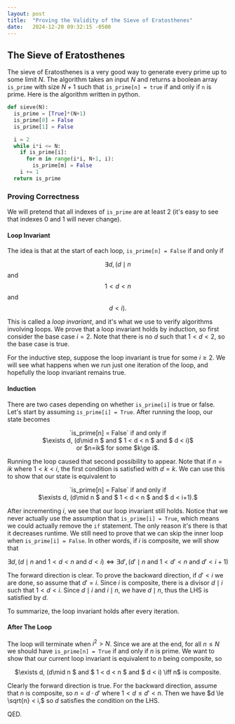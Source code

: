 ```yaml
---
layout: post
title:  "Proving the Validity of the Sieve of Eratosthenes"
date:   2024-12-20 09:32:15 -0500
---
```


<script type="text/javascript" async
    src="https://cdn.jsdelivr.net/npm/mathjax@3/es5/tex-mml-chtml.js">
</script>
<script>
window.MathJax = {
  tex: {
    inlineMath: [['$', '$'], ['\\(', '\\)']]
  }
};
</script>


## The Sieve of Eratosthenes
The sieve of Eratosthenes is a very good way to generate every prime up to some limit $N.$ The algorithm takes an input $N$ and returns a boolean array `is_prime` with size $N+1$ such that `is_prime[n] = true` if and only if `n` is prime. Here is the algorithm written in python.
```py
def sieve(N):
  is_prime = [True]*(N+1)
  is_prime[0] = False
  is_prime[1] = False

  i = 2
  while i*i <= N:
    if is_prime[i]:
      for m in range(i*i, N+1, i):
        is_prime[m] = False
    i += 1
  return is_prime
```

### Proving Correctness
We will pretend that all indexes of `is_prime` are at least 2 (it's easy to see that indexes 0 and 1 will never change).
#### Loop Invariant
The idea is that at the start of each loop, `is_prime[n] = False` if and only if

$$\exists d, (d \mid n$$ and $$1 < d < n$$ and $$d < i).$$

This is called a *loop invariant*, and it's what we use to verify algorithms involving loops. We prove that a loop invariant holds by induction, so first consider the base case $i=2.$ Note that there is no $d$ such that $1<d<2$, so the base case is true.

For the inductive step, suppose the loop invariant is true for some $i\ge 2$. We will see what happens when we run just one iteration of the loop, and hopefully the loop invariant remains true.

#### Induction
There are two cases depending on whether `is_prime[i]` is true or false. Let's start by assuming `is_prime[i] = True`. After running the loop, our state becomes
<center>
<div markdown="1">
`is_prime[n] = False` if and only if <br/> $\exists d, (d\mid n $ and $ 1 < d < n $ and $ d < i)$ <br/> or $n=ik$ for some $k\ge i$.
</div> 
</center>

Running the loop caused that second possibility to appear. Note that if $n=ik$ where $1 < k < i,$ the first condition is satisfied with $d=k.$ We can use this to show that our state is equivalent to

<center>
<div markdown="1">
`is_prime[n] = False` if and only if <br/> $\exists d, (d\mid n $ and $ 1 < d < n $ and $ d < i+1).$
</div> 
</center>

After incrementing $i,$ we see that our loop invariant still holds. Notice that we never actually use the assumption that `is_prime[i] = True`, which means we could actually remove the `if` statement. The only reason it's there is that it decreases runtime. We still need to prove that we can skip the inner loop when `is_prime[i] = False`. In other words, if $i$ is composite, we will show that

$$\exists d, (d\mid n \text{ and } 1 < d < n \text{ and } d < i) \iff \exists d', (d'\mid n \text{ and } 1 < d' < n \text{ and } d' < i+1)$$

The forward direction is clear. To prove the backward direction, if $d' < i$ we are done, so assume that $d' = i.$ Since $i$ is composite, there is a divisor $d\mid i$ such that $1 < d < i.$ Since $d\mid i$ and $i\mid n,$ we have $d\mid n$, thus the LHS is satisfied by $d.$

To summarize, the loop invariant holds after every iteration.

#### After The Loop
The loop will terminate when $i^2 > N$. Since we are at the end, for all $n\le N$ we should have `is_prime[n] = True` if and only if $n$ is prime. We want to show that our current loop invariant is equivalent to $n$ being composite, so

<center>
<div markdown="1">
$\exists d, (d\mid n $ and $ 1 < d < n $ and $ d < i) \iff n$ is composite.
</div> 
</center>

Clearly the forward direction is true. For the backward direction, assume that $n$ is composite, so $n = d\cdot d'$ where $1 < d \le d' < n.$ Then we have $d \le \sqrt{n} < i,$ so $d$ satisfies the condition on the LHS.

QED.